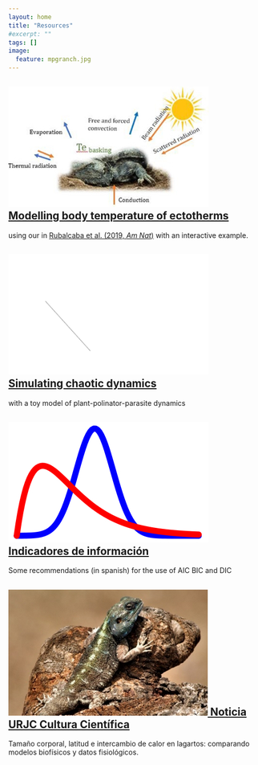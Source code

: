 ```yaml
---
layout: home
title: "Resources"
#excerpt: ""
tags: []
image:
  feature: mpgranch.jpg
---
```

<div class="titles">
  
  <!---><!--->
  
  <div class="tile">
    <h2 class="post-title"> <a href="/posts/temperature_distributions"> 
    <img src="/images/posts/bodytemp.jpg"/>
    Modelling body temperature of ectotherms </a></h2>
    using our in <a href = "https://www.amnat.org/an/newpapers/MayRubalcaba.html" target="_blank">       Rubalcaba et al. (2019, <i>Am Nat</i>)</a> with an interactive example.
  </div>
  
  <!---><!--->
  
  <div class="tile">
    <h2 class="post-title"><a href="/posts/">
    <img src="/images/posts/atractor.gif"/>
    Simulating chaotic dynamics </a></h2>
    <p class="post-excerpt"> with a toy model of plant-polinator-parasite dynamics </p>
  </div>
  
  <!---><!--->
  
  <div class="tile">
    <h2 class="post-title"><a href="/posts/information_criterion">
    <img src="/images/posts/Bayes_icon.jpg"/>
    Indicadores de información </a></h2>
    <p class="post-excerpt">Some recommendations (in spanish) for the use of AIC BIC and DIC </p>
  </div>
  
  <!---><!--->
  
  <div class="tile">
    <h2 class="post-title">
    <a href="https://www.urjc.es/todas-las-noticias-de-actualidad/5109-el-cambio-climatico-amenaza-la-supervivencia-de-lagartos-de-mayor-tamano"><img src="/images/posts/lizard2.jpg"/> Noticia URJC Cultura Científica </a></h2>
    <p class="post-excerpt">Tamaño corporal, latitud e intercambio de calor en lagartos: comparando modelos biofísicos y datos fisiológicos. </p>
  </div>
</div>




